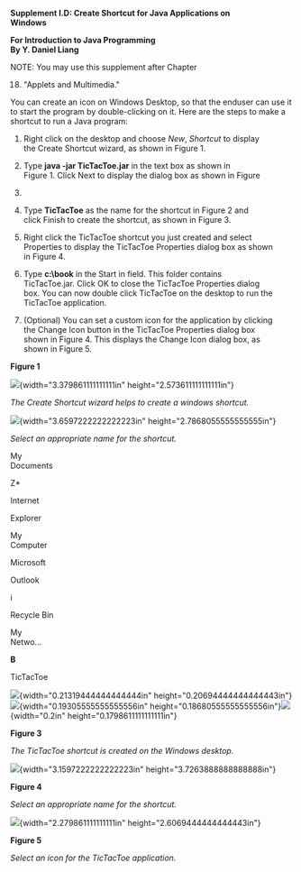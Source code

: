 **Supplement I.D: Create Shortcut for Java Applications on\
Windows**

**For Introduction to Java Programming\
By Y. Daniel Liang**

NOTE: You may use this supplement after Chapter

18. "Applets and Multimedia."

You can create an icon on Windows Desktop, so that the end­user can use
it to start the program by double-clicking on it. Here are the steps to
make a shortcut to run a Java program:

1.  Right click on the desktop and choose *New*, *Shortcut* to display  
the Create Shortcut wizard, as shown in Figure 1.

2.  Type **java -jar TicTacToe.jar** in the text box as shown in  
Figure 1. Click Next to display the dialog box as shown in Figure  
2.

3.  Type **TicTacToe** as the name for the shortcut in Figure 2 and  
click Finish to create the shortcut, as shown in Figure 3.

4.  Right click the TicTacToe shortcut you just created and select  
Properties to display the TicTacToe Properties dialog box as shown  
in Figure 4.

5.  Type **c:\\book** in the Start in field. This folder contains  
TicTacToe.jar. Click OK to close the TicTacToe Properties dialog  
box. You can now double click TicTacToe on the desktop to run the  
TicTacToe application.

6.  (Optional) You can set a custom icon for the application by clicking  
the Change Icon button in the TicTacToe Properties dialog box  
shown in Figure 4. This displays the Change Icon dialog box, as  
shown in Figure 5.

**Figure 1**

![](media/image1.jpeg){width="3.379861111111111in"
height="2.573611111111111in"}

*The Create Shortcut wizard helps to create a windows shortcut.*

![](media/image2.jpeg){width="3.6597222222222223in"
height="2.7868055555555555in"}

*Select an appropriate name for the shortcut.*

My\
Documents

Z\*

Internet

Explorer

My\
Computer

Microsoft

Outlook

i

Recycle Bin

My\
Netwo\...

**B**

TicTacToe

![](media/image3.jpeg){width="0.21319444444444444in"
height="0.20694444444444443in"}![](media/image4.jpeg){width="0.19305555555555556in"
height="0.18680555555555556in"}![](media/image5.jpeg){width="0.2in"
height="0.1798611111111111in"}

**Figure 3**

*The TicTacToe shortcut is created on the Windows desktop.*

![](media/image6.jpeg){width="3.1597222222222223in"
height="3.7263888888888888in"}

**Figure 4**

*Select an appropriate name for the shortcut.*

![](media/image7.jpeg){width="2.279861111111111in"
height="2.6069444444444443in"}

**Figure 5**

*Select an icon for the TicTacToe application.*
